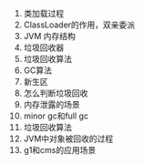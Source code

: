 1. 类加载过程
2. ClassLoader的作用，双亲委派
3. JVM 内存结构
4. 垃圾回收器
5. 垃圾回收算法
6. GC算法
7. 新生区
8. 怎么判断垃圾回收
9. 内存泄露的场景
10. minor gc和full gc
11. 垃圾回收算法
12. JVM中对象被回收的过程
13. g1和cms的应用场景

